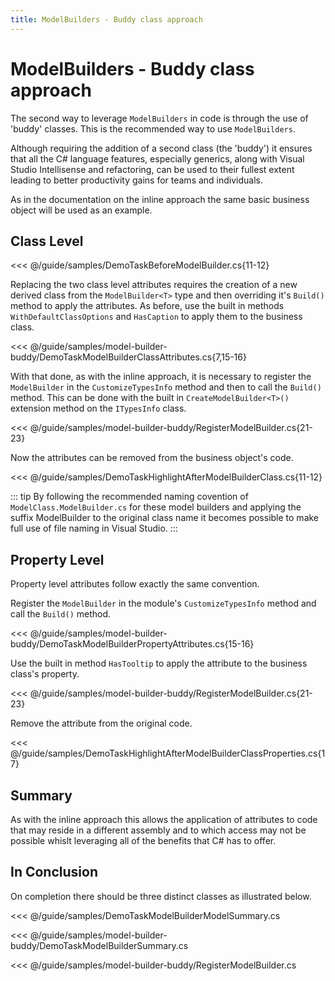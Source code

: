 ```yaml
---
title: ModelBuilders - Buddy class approach
---
```


# ModelBuilders - Buddy class approach

The second way to leverage `ModelBuilders` in code is through the use of 'buddy' classes. This is the recommended way to use `ModelBuilders`.

Although requiring the addition of a second class (the 'buddy') it ensures that all the C# language features, especially generics, along with Visual Studio Intellisense and refactoring, can be used to their fullest extent leading to better productivity gains for teams and individuals. 

As in the documentation on the inline approach the same basic business object will be used as an example.

## Class Level


<<< @/guide/samples/DemoTaskBeforeModelBuilder.cs{11-12}

Replacing the two class level attributes requires the creation of a new derived class from the `ModelBuilder<T>` type and then overriding it's `Build()` method to apply the attributes. As before, use the built in methods `WithDefaultClassOptions` and `HasCaption` to apply them to the business class.

<<< @/guide/samples/model-builder-buddy/DemoTaskModelBuilderClassAttributes.cs{7,15-16}

With that done, as with the inline approach, it is necessary to register the `ModelBuilder` in the `CustomizeTypesInfo` method and then to call the `Build()` method. This can be done with the built in `CreateModelBuilder<T>()` extension method on the `ITypesInfo` class. 

<<< @/guide/samples/model-builder-buddy/RegisterModelBuilder.cs{21-23}

 Now the attributes can be removed from the business object's code.

<<< @/guide/samples/DemoTaskHighlightAfterModelBuilderClass.cs{11-12}

::: tip
By following the recommended naming covention of `ModelClass.ModelBuilder.cs` for  these model builders and applying the suffix ModelBuilder to the original class name it becomes possible to make full use of file naming in Visual Studio.
:::

## Property Level

Property level attributes follow exactly the same convention.

Register the `ModelBuilder` in the module's `CustomizeTypesInfo` method and call the `Build()` method.

<<< @/guide/samples/model-builder-buddy/DemoTaskModelBuilderPropertyAttributes.cs{15-16}

Use the built in method `HasTooltip` to apply the attribute to the business class's property.

<<< @/guide/samples/model-builder-buddy/RegisterModelBuilder.cs{21-23}

Remove the attribute from the original code.

<<< @/guide/samples/DemoTaskHighlightAfterModelBuilderClassProperties.cs{17}

## Summary

As with the inline approach this allows the application of attributes to code that may reside in a different assembly and to which access may not be possible whislt leveraging all of the benefits that C# has to offer.

## In Conclusion

On completion there should be three distinct classes as illustrated below.

<<< @/guide/samples/DemoTaskModelBuilderModelSummary.cs

<<< @/guide/samples/model-builder-buddy/DemoTaskModelBuilderSummary.cs

<<< @/guide/samples/model-builder-buddy/RegisterModelBuilder.cs
